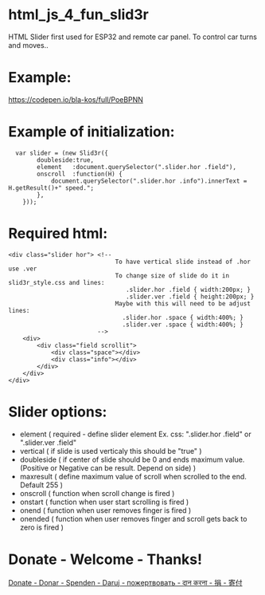 # html_js_4_fun_slid3r
HTML Slider first used for ESP32 and remote car panel. To control car turns and moves.. 


# Example:
https://codepen.io/bla-kos/full/PoeBPNN

# Example of initialization:
```
  var slider = (new Slid3r({
        doubleside:true,
        element   :document.querySelector(".slider.hor .field"),
        onscroll  :function(H) {
            document.querySelector(".slider.hor .info").innerText = H.getResult()+" speed.";
        },
    }));
```

# Required html:
```
<div class="slider hor"> <!-- 
                              To have vertical slide instead of .hor use .ver 
                              To change size of slide do it in slid3r_style.css and lines:
                                 .slider.hor .field { width:200px; } 
                                 .slider.ver .field { height:200px; }
                              Maybe with this will need to be adjust lines:
                                .slider.hor .space { width:400%; }
                                .slider.ver .space { width:400%; }
                         -->
    <div>
        <div class="field scrollit">
            <div class="space"></div>
            <div class="info"></div>
        </div>
    </div>
</div>
```

# Slider options:
  - element    ( required - define slider element Ex. css: ".slider.hor .field"   or   ".slider.ver .field"
  - vertical   ( if slide is used verticaly this should be "true" )
  - doubleside ( if center of slide should be 0 and ends maximum value. (Positive or Negative can be result. Depend on side) )
  - maxresult  ( define maximum value of scroll when scrolled to the end. Default 255 )
  - onscroll   ( function when scroll change is fired )
  - onstart    ( function when user start scrolling is fired )
  - onend      ( function when user removes finger is fired )
  - onended    ( function when user removes finger and scroll gets back to zero is fired )

# Donate - Welcome - Thanks!
<a href="https://www.paypal.com/donate/?hosted_button_id=QGRYL4SL5N4FE"> Donate - Donar - Spenden - Daruj - пожертвовать - दान करना - 捐 - 寄付</a>
